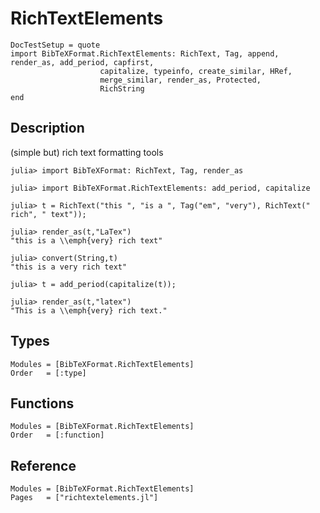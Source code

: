 # RichTextElements

```@meta
DocTestSetup = quote
import BibTeXFormat.RichTextElements: RichText, Tag, append, render_as, add_period, capfirst,
                    capitalize, typeinfo, create_similar, HRef,
                    merge_similar, render_as, Protected,
                    RichString
end
```
## Description
(simple but) rich text formatting tools

```jldoctest
julia> import BibTeXFormat: RichText, Tag, render_as

julia> import BibTeXFormat.RichTextElements: add_period, capitalize

julia> t = RichText("this ", "is a ", Tag("em", "very"), RichText(" rich", " text"));

julia> render_as(t,"LaTex")
"this is a \\emph{very} rich text"

julia> convert(String,t)
"this is a very rich text"

julia> t = add_period(capitalize(t));

julia> render_as(t,"latex")
"This is a \\emph{very} rich text."
```

## Types

```@index
Modules = [BibTeXFormat.RichTextElements]
Order   = [:type]
```

## Functions

```@index
Modules = [BibTeXFormat.RichTextElements]
Order   = [:function]
```

##  Reference

```@autodocs
Modules = [BibTeXFormat.RichTextElements]
Pages   = ["richtextelements.jl"]
```
